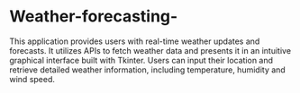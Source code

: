 # Weather-forecasting-
This application provides users with real-time weather updates and forecasts. It utilizes APIs to fetch weather data and presents it in an intuitive graphical interface built with Tkinter. Users can input their location and retrieve detailed weather information, including temperature, humidity and wind speed. 
